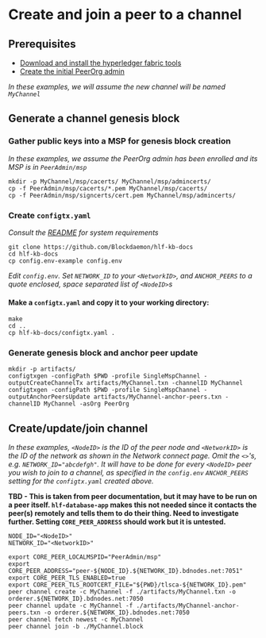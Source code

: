 # Create and join a peer to a channel

## Prerequisites

* [Download and install the hyperledger fabric tools](Tools.md)
* [Create the initial PeerOrg admin](Bootstrap.md)

*In these examples, we will assume the new channel will be named `MyChannel`*

## Generate a channel genesis block

### Gather public keys into a MSP for genesis block creation

*In these examples, we assume the PeerOrg admin has been enrolled and its MSP is in `PeerAdmin/msp`*

```shell
mkdir -p MyChannel/msp/cacerts/ MyChannel/msp/admincerts/
cp -f PeerAdmin/msp/cacerts/*.pem MyChannel/msp/cacerts/
cp -f PeerAdmin/msp/signcerts/cert.pem MyChannel/msp/admincerts/
```

### Create `configtx.yaml`

*Consult the [README](README.md) for system requirements*

```shell
git clone https://github.com/Blockdaemon/hlf-kb-docs
cd hlf-kb-docs
cp config.env-example config.env
```

*Edit `config.env`. Set `NETWORK_ID` to your `<NetworkID>`, and `ANCHOR_PEERS` to a quote enclosed, space separated list of `<NodeID>`s*

#### Make a `configtx.yaml` and copy it to your working directory:

```
make
cd ..
cp hlf-kb-docs/configtx.yaml .
```

### Generate genesis block and anchor peer update

```shell
mkdir -p artifacts/
configtxgen -configPath $PWD -profile SingleMspChannel -outputCreateChannelTx artifacts/MyChannel.txn -channelID MyChannel
configtxgen -configPath $PWD -profile SingleMspChannel -outputAnchorPeersUpdate artifacts/MyChannel-anchor-peers.txn -channelID MyChannel -asOrg PeerOrg
```

## Create/update/join channel

*In these examples, `<NodeID>` is the ID of the peer node and `<NetworkID>` is the ID of the network as shown in the Network connect page. Omit the `<>`'s, e.g. `NETWORK_ID="abcdefgh"`. It will have to be done for every `<NodeID>` peer you wish to join to a channel, as specified in the `config.env` `ANCHOR_PEERS` setting for the `configtx.yaml` created above.*

**TBD - This is taken from peer documentation, but it may have to be run on a peer itself. `hlf-database-app` makes this not needed since it contacts the peer(s) remotely and tells them to do their thing. Need to investigate further. Setting `CORE_PEER_ADDRESS` should work but it is untested.**

```shell
NODE_ID="<NodeID>"
NETWORK_ID="<NetworkID>"

export CORE_PEER_LOCALMSPID="PeerAdmin/msp"
export CORE_PEER_ADDRESS="peer-${NODE_ID}.${NETWORK_ID}.bdnodes.net:7051"
export CORE_PEER_TLS_ENABLED=true
export CORE_PEER_TLS_ROOTCERT_FILE="${PWD}/tlsca-${NETWORK_ID}.pem"
peer channel create -c MyChannel -f ./artifacts/MyChannel.txn -o orderer.${NETWORK_ID}.bdnodes.net:7050
peer channel update -c MyChannel -f ./artifacts/MyChannel-anchor-peers.txn -o orderer.${NETWORK_ID}.bdnodes.net:7050
peer channel fetch newest -c MyChannel
peer channel join -b ./MyChannel.block
```

